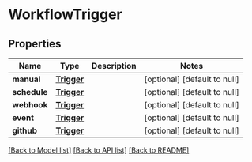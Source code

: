 # WorkflowTrigger
## Properties

| Name | Type | Description | Notes |
|------------ | ------------- | ------------- | -------------|
| **manual** | [**Trigger**](Trigger.md) |  | [optional] [default to null] |
| **schedule** | [**Trigger**](Trigger.md) |  | [optional] [default to null] |
| **webhook** | [**Trigger**](Trigger.md) |  | [optional] [default to null] |
| **event** | [**Trigger**](Trigger.md) |  | [optional] [default to null] |
| **github** | [**Trigger**](Trigger.md) |  | [optional] [default to null] |

[[Back to Model list]](../README.md#documentation-for-models) [[Back to API list]](../README.md#documentation-for-api-endpoints) [[Back to README]](../README.md)

